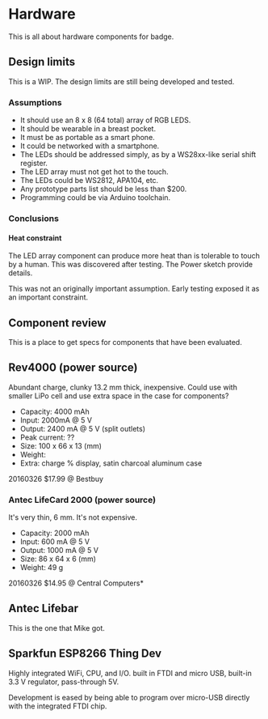 # Hardware

This is all about hardware components for badge.

## Design limits

This is a WIP. The design limits are still being developed and tested.

### Assumptions

* It should use an 8 x 8 (64 total) array of RGB LEDS.
* It should be wearable in a breast pocket.
* It must be as portable as a smart phone.
* It could be networked with a smartphone.
* The LEDs should be addressed simply, as by a WS28xx-like serial shift register.
* The LED array must not get hot to the touch.
* The LEDs could be WS2812, APA104, etc.
* Any prototype parts list should be less than $200.
* Programming could be via Arduino toolchain.

### Conclusions

#### Heat constraint

The LED array component can produce more heat than is tolerable to touch by a human. This was discovered after testing.
The Power sketch provide details.

This was not an originally important assumption. Early testing exposed it as an important constraint.

## Component review

This is a place to get specs for components that have been evaluated.

## Rev4000 (power source)

Abundant charge, clunky 13.2 mm thick, inexpensive. Could use with smaller LiPo cell and use extra space in the case for components?

* Capacity: 4000 mAh
* Input: 2000mA @ 5 V
* Output: 2400 mA @ 5 V (split outlets)
* Peak current: ??
* Size: 100 x 66 x 13 (mm)
* Weight:
* Extra: charge % display, satin charcoal aluminum case

20160326 $17.99 @ Bestbuy

### Antec LifeCard 2000 (power source)

It's very thin, 6 mm. It's not expensive.

* Capacity: 2000 mAh
* Input: 600 mA @ 5 V
* Output: 1000 mA @ 5 V
* Size: 86 x 64 x 6 (mm)
* Weight: 49 g

20160326 $14.95 @ Central Computers*

## Antec Lifebar

This is the one that Mike got.

## Sparkfun ESP8266 Thing Dev

Highly integrated WiFi, CPU, and I/O. built in FTDI and micro USB, built-in 3.3 V regulator, pass-through 5V.

Development is eased by being able to program over micro-USB directly with the integrated FTDI chip.
